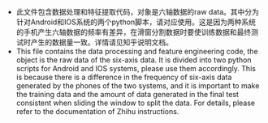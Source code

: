 - 此文件包含数据处理和特征提取代码，对象是六轴数据的raw data。其中分为针对Android和IOS系统的两个python脚本，请对应使用。这是因为两种系统的手机产生六轴数据的频率有差异，在滑窗分割数据时要使训练数据和最终测试时产生的数据量一致。详情请见知乎说明文档。
- This file contains the data processing and feature engineering code, the object is the raw data of the six-axis data. It is divided into two python scripts for Android and IOS systems, please use them accordingly. This is because there is a difference in the frequency of six-axis data generated by the phones of the two systems, and it is important to make the training data and the amount of data generated in the final test consistent when sliding the window to split the data. For details, please refer to the documentation of Zhihu instructions.

